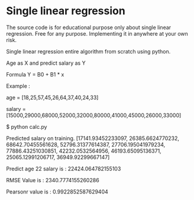 # Single linear regression

The source code is for educational purpose only about single linear regression. Free for any purpose. Implementing it in anywhere at your own risk.

Single linear regression entire algorithm from scratch using python.

Age as X and predict salary as Y

Formula Y = B0 + B1 * x

Example : 

age = [18,25,57,45,26,64,37,40,24,33]

salary = [15000,29000,68000,52000,32000,80000,41000,45000,26000,33000]

$ python calc.py

Predicted salary on training.
[17141.93452233097, 26385.6624770232, 68642.70455561628, 52796.31377614387, 27706.195041979234, 77886.43251030851, 42232.0532564956, 46193.65095136371, 25065.12991206717, 36949.92299667147]

Predict age 22 salary is : 22424.064782155103

RMSE Value is : 2340.7774155260286

Pearsonr value is :  0.9922852587629404
